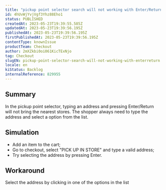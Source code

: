 ```yaml
---
title: "pickup point selector search will not working with Enter/Return"
id: 4hUvWjYvjVgf3Yhz88Eho1
status: PUBLISHED
createdAt: 2023-05-23T19:39:55.585Z
updatedAt: 2023-05-23T19:39:56.195Z
publishedAt: 2023-05-23T19:39:56.195Z
firstPublishedAt: 2023-05-23T19:39:56.195Z
contentType: knownIssue
productTeam: Checkout
author: 2mXZkbi0oi061KicTExNjo
tag: Checkout
slugEN: pickup-point-selector-search-will-not-working-with-enterreturn
locale: en
kiStatus: Backlog
internalReference: 829955
---
```


## Summary


In the pickup point selector, typing an address and pressing Enter/Return will not bring the nearest stores. The shopper always need to type the address and select a option from the list.


##

## Simulation



- Add an item to the cart;
- Go to checkout, select "PICK UP IN STORE" and type a valid address;
- Try selecting the address by pressing Enter.


##

## Workaround


Select the address by clicking in one of the options in the list




